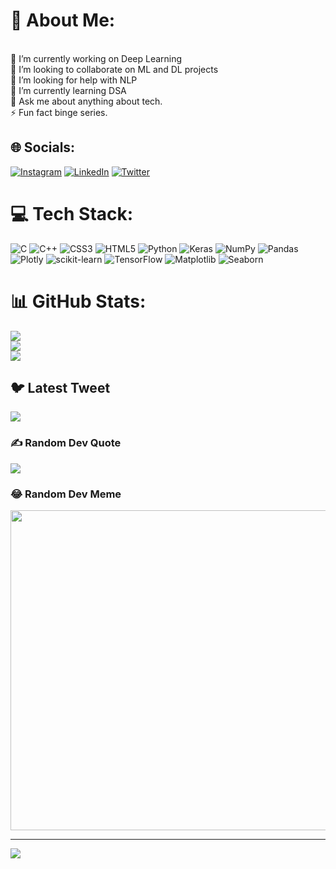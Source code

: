 # 💫 About Me:
<br>🔭 I’m currently working on Deep Learning<br>👯 I’m looking to collaborate on ML and DL projects<br>🤝 I’m looking for help with NLP<br>🌱 I’m currently learning DSA<br>💬 Ask me about anything about tech.<br>⚡ Fun fact binge series.


## 🌐 Socials:
[![Instagram](https://img.shields.io/badge/Instagram-%23E4405F.svg?logo=Instagram&logoColor=white)](https://instagram.com/santosh.nomula) [![LinkedIn](https://img.shields.io/badge/LinkedIn-%230077B5.svg?logo=linkedin&logoColor=white)](https://linkedin.com/in/nomula-santosh-a48983220) [![Twitter](https://img.shields.io/badge/Twitter-%231DA1F2.svg?logo=Twitter&logoColor=white)](https://twitter.com/@NomulaSantosh1) 

# 💻 Tech Stack:
![C](https://img.shields.io/badge/c-%2300599C.svg?style=plastic&logo=c&logoColor=white) ![C++](https://img.shields.io/badge/c++-%2300599C.svg?style=plastic&logo=c%2B%2B&logoColor=white) ![CSS3](https://img.shields.io/badge/css3-%231572B6.svg?style=plastic&logo=css3&logoColor=white) ![HTML5](https://img.shields.io/badge/html5-%23E34F26.svg?style=plastic&logo=html5&logoColor=white) ![Python](https://img.shields.io/badge/python-3670A0?style=plastic&logo=python&logoColor=ffdd54) ![Keras](https://img.shields.io/badge/Keras-%23D00000.svg?style=plastic&logo=Keras&logoColor=white) ![NumPy](https://img.shields.io/badge/numpy-%23013243.svg?style=plastic&logo=numpy&logoColor=white) ![Pandas](https://img.shields.io/badge/pandas-%23150458.svg?style=plastic&logo=pandas&logoColor=white) ![Plotly](https://img.shields.io/badge/Plotly-%233F4F75.svg?style=plastic&logo=plotly&logoColor=white) ![scikit-learn](https://img.shields.io/badge/scikit--learn-%23F7931E.svg?style=plastic&logo=scikit-learn&logoColor=white) ![TensorFlow](https://img.shields.io/badge/TensorFlow-%23FF6F00.svg?style=plastic&logo=TensorFlow&logoColor=white) 
![Matplotlib](https://img.shields.io/badge/matplotlinb-%23F7931E.svg?style=plastic&logo=scikit-learn&logoColor=white) ![Seaborn](https://img.shields.io/badge/Seaborn-%23F7931E.svg?style=plastic&logo=scikit-learn&logoColor=white)
# 📊 GitHub Stats:
![](https://github-readme-stats.vercel.app/api?username=NomulaSantosh&theme=tokyonight&hide_border=false&include_all_commits=true&count_private=true)<br/>
![](https://github-readme-streak-stats.herokuapp.com/?user=NomulaSantosh&theme=tokyonight&hide_border=false)<br/>
![](https://github-readme-stats.vercel.app/api/top-langs/?username=NomulaSantosh&theme=tokyonight&hide_border=false&include_all_commits=true&count_private=true&layout=compact)

## 🐦 Latest Tweet
[![](https://gtce.itsvg.in/api?username=@NomulaSantosh1)](https://github.com/VishwaGauravIn/github-twitter-card-embed)

### ✍️ Random Dev Quote
![](https://quotes-github-readme.vercel.app/api?type=horizontal&theme=radical)

### 😂 Random Dev Meme
<img src="https://random-memer.herokuapp.com/" width="512px"/>

---
[![](https://visitcount.itsvg.in/api?id=NomulaSantosh&icon=8&color=6)](https://visitcount.itsvg.in)
